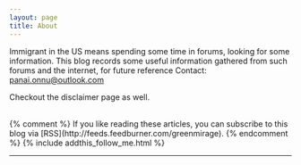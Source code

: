 ```yaml
---
layout: page
title: About
---
```

Immigrant in the US means spending some time in forums, looking for some information.
This blog records some useful information gathered from such forums and the internet, for future reference
Contact: panai.onnu@outlook.com

Checkout the disclaimer page as well.
</div>
<br/>
{% comment %}
If you like reading these articles, you can subscribe to this blog via [RSS](http://feeds.feedburner.com/greenmirage).
{% endcomment %}
{% include addthis_follow_me.html %}

<br/>
<div class="post-date" id="ga-pageviews"></div>

---
